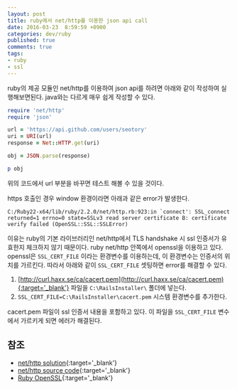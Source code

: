 ```yaml
---
layout: post
title: ruby에서 net/http를 이용한 json api call
date: 2016-03-23  8:59:59 +0900
categories: dev/ruby
published: true
comments: true
tags:
- ruby
- ssl
---
```


ruby의 제공 모듈인 net/http를 이용하여 json api를 하려면 아래와 같이 작성하여 실행해보면된다. java와는 다르게 매우 쉽게 작성할 수 있다.
<!--more-->

```ruby
require 'net/http'
require 'json'

url = 'https://api.github.com/users/seotory'
uri = URI(url)
response = Net::HTTP.get(uri)

obj = JSON.parse(response)

p obj
```

위의 코드에서 url 부분을 바꾸면 테스트 해볼 수 있을 것이다. 

https 호출인 경우 window 환경이라면 아래과 같은 error가 발생한다. 

```shell
C:/Ruby22-x64/lib/ruby/2.2.0/net/http.rb:923:in `connect': SSL_connect returned=1 errno=0 state=SSLv3 read server certificate B: certificate verify failed (OpenSSL::SSL::SSLError)
```

이유는 ruby의 기본 라이브러리인 net/http에서 TLS handshake 시 ssl 인증서가 유효한지 체크하지 않기 때문이다. ruby net/http 안쪽에서 openssl을 이용하고 있다. openssl은 `SSL_CERT_FILE` 이라는 환경변수를 이용하는데, 이 환경변수는 인증서의 위치를 가르킨다. 따라서 아래와 같이 `SSL_CERT_FILE` 셋팅하면 error를 해결할 수 있다.

1. [http://curl.haxx.se/ca/cacert.pem](http://curl.haxx.se/ca/cacert.pem){:target='_blank'} 파일을 `C:\RailsInstaller\` 폴더에 넣는다.
2. `SSL_CERT_FILE=C:\RailsInstaller\cacert.pem` 시스템 환경변수를 추가한다.

cacert.pem 파일이 ssl 인증서 내용을 포함하고 있다. 이 파일을 `SSL_CERT_FILE` 변수에서 가르키게 되면 에러가 해결된다.

## 참조

- [net/http solution](https://gist.github.com/fnichol/867550){:target='_blank'}
- [net/http source code](http://rxr.whitequark.org/mri/source/lib/net/http.rb){:target='_blank'}
- [Ruby OpenSSL](https://blog.udemy.com/ruby-openssl/){:target='_blank'}